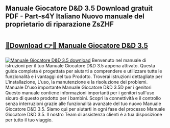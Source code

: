 ## Manuale Giocatore D&D 3.5 Download gratuit PDF - Part-s4Y Italiano Nuovo manuale del proprietario di riparazione ZsZHF

# <h2><a href="http://dfee0hz.blite.top/?on=Manuale+Giocatore+D%26D+3.5">🔗Download 👉🔴 Manuale Giocatore D&D 3.5</a></h2>

[![Manuale Giocatore D&D 3.5 download](https://i.imgur.com/lujVjoI.png)](http://dfee0hz.blite.top/?on=Manuale+Giocatore+D%26D+3.5)
Benvenuto nel manuale di istruzioni per il tuo Manuale Giocatore D&D 3.5 appena attivato. Questa guida completa è progettata per aiutarti a comprendere e utilizzare tutte le funzionalità e i vantaggi del tuo Prodotto. Troverai istruzioni dettagliate per L'installazione, L'uso, la manutenzione e la risoluzione dei problemi. Manuale D'uso importante Manuale Giocatore D&D 3.5D per i genitori Questo manuale contiene informazioni importanti per i genitori sull'uso sicuro di questo prodotto per i bambini. Scopri la connettività e il controllo senza interruzioni grazie alle funzionalità avanzate del tuo nuovo Manuale Giocatore D&D 3.5. Siamo qui per aiutarti in ogni fase del processo Manuale Giocatore D&D 3.5. Il nostro Team di assistenza clienti è a tua disposizione per tutto il tuo viaggio.
